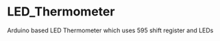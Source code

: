LED_Thermometer
===============

Arduino based LED Thermometer which uses 595 shift register and LEDs
